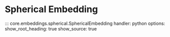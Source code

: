 # Spherical Embedding

::: core.embeddings.spherical.SphericalEmbedding
    handler: python
    options:
      show_root_heading: true
      show_source: true
